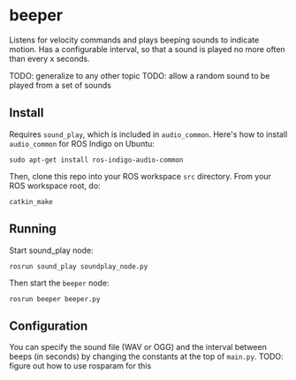 # beeper

Listens for velocity commands and plays beeping sounds to indicate motion.  Has a configurable interval, so that a sound is played no more often than every x seconds.

TODO: generalize to any other topic
TODO: allow a random sound to be played from a set of sounds

## Install

Requires `sound_play`, which is included in `audio_common`.  Here's how to install `audio_common` for ROS Indigo on Ubuntu:

```
sudo apt-get install ros-indigo-audio-common
```

Then, clone this repo into your ROS workspace `src` directory. From your ROS workspace root, do:

```
catkin_make
```

## Running

Start sound_play node:

```
rosrun sound_play soundplay_node.py
```

Then start the `beeper` node:

```
rosrun beeper beeper.py
```

## Configuration

You can specify the sound file (WAV or OGG) and the interval between beeps (in seconds) by changing the constants at the top of `main.py`.  TODO: figure out how to use rosparam for this